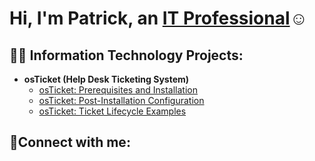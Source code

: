 <h1>Hi, I'm Patrick, an <a href="https://linkedin.com/in/Patrick Pittman-526896278/">IT Professional</a>☺</h1>

<h2>👨‍💻 Information Technology Projects:</h2>

- <b>osTicket (Help Desk Ticketing System)</b>
  - [osTicket: Prerequisites and Installation](https://github.com/PatrickJrPittman/osticket-prereqs)
  - [osTicket: Post-Installation Configuration](https://github.com/PatrickJrPittman/post-install-config)
   - [osTicket: Ticket Lifecycle Examples](https://github.com/PatrickJrPittman/ticket-lifecycle)
 

<h2>🤳Connect with me:</h2>
